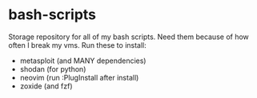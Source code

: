 # bash-scripts
Storage repository for all of my bash scripts. Need them because of how often I break my vms. 
Run these to install:
* metasploit (and MANY dependencies)
* shodan (for python)
* neovim (run :PlugInstall after install)
* zoxide (and fzf)

